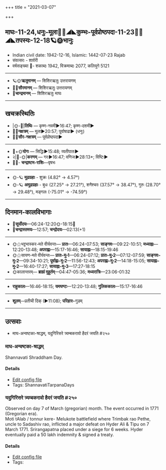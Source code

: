 +++
title = "2021-03-07"

+++
## माघः-11-24,धनुः-मूला🌛🌌◢◣कुम्भः-पूर्वप्रोष्ठपदा-11-23🌌🌞◢◣तपस्यः-12-18🪐🌞भानुः
- Indian civil date: 1942-12-16, Islamic: 1442-07-23 Rajab
- संवत्सरः - शार्वरी
- वर्षसङ्ख्या 🌛- शकाब्दः 1942, विक्रमाब्दः 2077, कलियुगे 5121
___________________
- 🪐🌞**ऋतुमानम्** — शिशिरऋतुः उत्तरायणम्
- 🌌🌞**सौरमानम्** — शिशिरऋतुः उत्तरायणम्
- 🌛**चान्द्रमानम्** — शिशिरऋतुः माघः
___________________


## खचक्रस्थितिः
- |🌞-🌛|**तिथिः** — कृष्ण-नवमी►16:47; कृष्ण-दशमी►  
- 🌌🌛**नक्षत्रम्** — मूला►20:57; पूर्वाषाढा► (धनुः)  
- 🌌🌞**सौर-नक्षत्रम्** — पूर्वप्रोष्ठपदा►  
___________________
- 🌛+🌞**योगः** — सिद्धिः►15:48; व्यतीपातः►  
- २|🌛-🌞|**करणम्** — गरः►16:47; वणिजः►28:13*; विष्टिः►  
- 🌌🌛- **चन्द्राष्टम-राशिः**—वृषभः  
___________________
- 🌞-🪐 **मूढग्रहाः** - शुक्रः (4.82° → 4.57°)
- 🌞-🪐 **अमूढग्रहाः** - बुधः (27.25° → 27.21°), शनैश्चरः (37.57° → 38.47°), गुरुः (28.70° → 29.48°), मङ्गलः (-75.01° → -74.59°)
___________________


## दिनमान-कालविभागाः
- 🌅**सूर्योदयः**—06:24-12:20🌞️-18:15🌇  
- 🌛**चन्द्रास्तमयः**—12:57; **चन्द्रोदयः**—02:13(+1)  
___________________
- 🌞⚝भट्टभास्कर-मते वीर्यवन्तः— **प्रातः**—06:24-07:53; **साङ्गवः**—09:22-10:51; **मध्याह्नः**—12:20-13:48; **अपराह्णः**—15:17-16:46; **सायाह्नः**—18:15-19:46  
- 🌞⚝सायण-मते वीर्यवन्तः— **प्रातः-मु॰1**—06:24-07:12; **प्रातः-मु॰2**—07:12-07:59; **साङ्गवः-मु॰2**—09:34-10:21; **पूर्वाह्णः-मु॰2**—11:56-12:43; **अपराह्णः-मु॰2**—14:18-15:05; **सायाह्नः-मु॰2**—16:40-17:27; **सायाह्नः-मु॰3**—17:27-18:15  
- 🌞कालान्तरम्— **ब्राह्मं मुहूर्तम्**—04:47-05:36; **मध्यरात्रिः**—23:06-01:32  
___________________
- **राहुकालः**—16:46-18:15; **यमघण्टः**—12:20-13:48; **गुलिककालः**—15:17-16:46  
___________________
- **शूलम्**—प्रतीची दिक् (►11:08); **परिहारः**–गुडम्  
___________________

## उत्सवाः
- माघ-अन्वष्टका-श्राद्धम्, यदुगिरिसरे त्र्यम्बकरावो हैदरं जयति #२५०
### माघ-अन्वष्टका-श्राद्धम्

Shannavati Shraddham Day.

#### Details
- [Edit config file](https://github.com/jyotisham/adyatithi/tree/master/gRhya/general/relative_event/mAgha-aSTakA-zrAddham/offset__01/mAgha-anvaSTakA-zrAddham.toml)
- Tags: ShannavatiTarpanaDays


### यदुगिरिसरे त्र्यम्बकरावो हैदरं जयति #२५०

Observed on day 7 of March (gregorian) month. The event occurred in 1771 (Gregorian era).  
Moti tAlab / tonnur kere- Melukote battlefield where Trimbak rao Pethe, uncle to Sadashiv rao, inflicted a major defeat on Hyder Ali & Tipu on 7 March 1771. Srirangapatna placed under a siege for 6 weeks. Hyder eventually paid a 50 lakh indemnity & signed a treaty.


#### Details
- [Edit config file](https://github.com/jyotisham/adyatithi/tree/master/mahApuruSha/xatra-later/gregorian/day/03/07/tryambak-rAvo_haidaram_jayati_yadugiri-sare.toml)
- Tags: 


